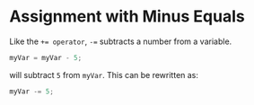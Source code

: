 # Assignment with Minus Equals
Like the `+= operator`, `-=` subtracts a number from a variable.

```javascript
myVar = myVar - 5;
```

will subtract `5` from `myVar`. This can be rewritten as:

```javascript
myVar -= 5;
```
